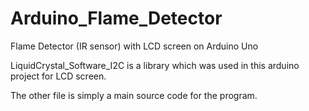 # Arduino_Flame_Detector
Flame Detector (IR sensor) with LCD screen on Arduino Uno

LiquidCrystal_Software_I2C is a library which was used in this arduino project for LCD screen.

The other file is simply a main source code for the program.
